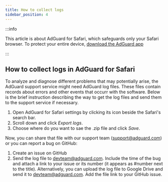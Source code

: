 ```yaml
---
title: How to collect logs
sidebar_position: 4
---
```


:::info

This article is about AdGuard for Safari, which safeguards only your Safari browser. To protect your entire device, [download the AdGuard app](https://agrd.io/download-kb-adblock)

:::

## How to collect logs in AdGuard for Safari

To analyze and diagnose different problems that may potentially arise, the AdGuard support service might need AdGuard log files. These files contain records about errors and other events that occurr with the software. Below is the brief instruction describing the way to get the log files and send them to the support service if necessary.

 1. Open AdGuard for Safari settings by clicking its icon beside the Safari's search bar.
 2. Scroll down and click *Export logs*.
 3. Choose where do you want to sae the .zip file and click *Save*.

Now, you can share that file with our support team (support@adguard.com) or you can report a bug on GitHub:

 1. Create an issue on GitHub
 2. Send the log file to devteam@adguard.com. Include the time of the bug and attach a link to your issue or its number (it appears as #number next to the title).
    Alternatively, you can upload the log file to Google Drive and send it to devteam@adguard.com. Add the file link to your GitHub issue.
